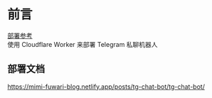# 前言
[部署参考](https://github.com/LloydAsp/nfd)      
使用 Cloudflare Worker 来部署 Telegram 私聊机器人

## 部署文档
https://mimi-fuwari-blog.netlify.app/posts/tg-chat-bot/tg-chat-bot/
